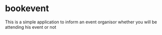 # bookevent
This is a simple application to inform an event organisor whether you will be attending his event or not
